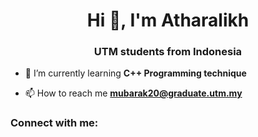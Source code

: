 <h1 align="center">Hi 👋, I'm Atharalikh</h1>
<h3 align="center">UTM students from Indonesia</h3>

- 🌱 I’m currently learning **C++ Programming technique**

- 📫 How to reach me **mubarak20@graduate.utm.my**

<h3 align="left">Connect with me:</h3>
<p align="left">
</p>



